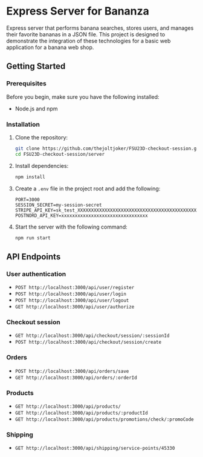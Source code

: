 # Express Server for Bananza

Express server that performs banana searches, stores users, and manages their favorite bananas in a JSON file. This project is designed to demonstrate the integration of these technologies for a basic web application for a banana web shop.

## Getting Started

### Prerequisites

Before you begin, make sure you have the following installed:

- Node.js and npm

### Installation

1. Clone the repository:

   ```bash
   git clone https://github.com/thejoltjoker/FSU23D-checkout-session.git
   cd FSU23D-checkout-session/server
   ```

2. Install dependencies:

   ```bash
   npm install
   ```

3. Create a `.env` file in the project root and add the following:

   ```env
   PORT=3000
   SESSION_SECRET=my-session-secret
   STRIPE_API_KEY=sk_test_XXXXXXXXXXXXXXXXXXXXXXXXXXXXXXXXXXXXXXXXXXXXXXXXXXXXXXXXXXXXXXXXXXXXXXXXXXXXXXXXXXXXXXXXXXXXXXXXXXX
   POSTNORD_API_KEY=xxxxxxxxxxxxxxxxxxxxxxxxxxxxxxxx
   ```

4. Start the server with the following command:

   ```bash
   npm run start
   ```

## API Endpoints

### User authentication

- `POST http://localhost:3000/api/user/register`
- `POST http://localhost:3000/api/user/login`
- `POST http://localhost:3000/api/user/logout`
- `GET http://localhost:3000/api/user/authorize`

### Checkout session

- `GET http://localhost:3000/api/checkout/session/:sessionId`
- `POST http://localhost:3000/api/checkout/session/create`

### Orders

- `POST http://localhost:3000/api/orders/save`
- `GET http://localhost:3000/api/orders/:orderId`

### Products

- `GET http://localhost:3000/api/products/`
- `GET http://localhost:3000/api/products/:productId`
- `GET http://localhost:3000/api/products/promotions/check/:promoCode`

### Shipping

- `GET http://localhost:3000/api/shipping/service-points/45330`

